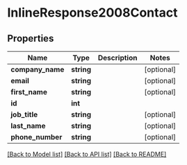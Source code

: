 # InlineResponse2008Contact

## Properties
Name | Type | Description | Notes
------------ | ------------- | ------------- | -------------
**company_name** | **string** |  | [optional] 
**email** | **string** |  | [optional] 
**first_name** | **string** |  | [optional] 
**id** | **int** |  | 
**job_title** | **string** |  | [optional] 
**last_name** | **string** |  | [optional] 
**phone_number** | **string** |  | [optional] 

[[Back to Model list]](../README.md#documentation-for-models) [[Back to API list]](../README.md#documentation-for-api-endpoints) [[Back to README]](../README.md)


